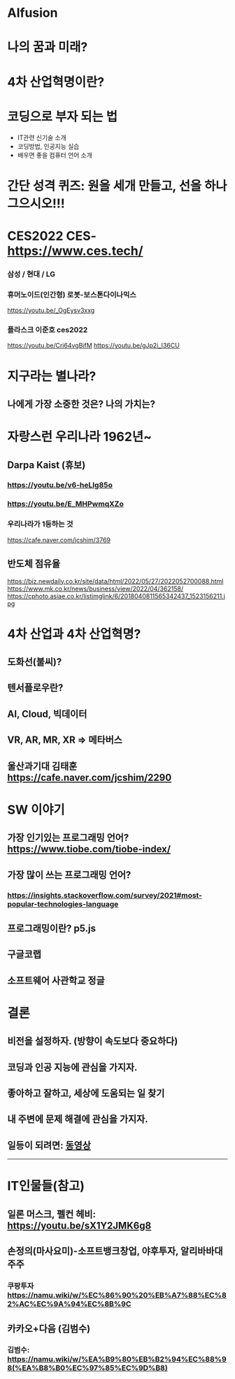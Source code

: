# AIfusion

# 나의 꿈과 미래?
# 4차 산업혁명이란?
# 코딩으로 부자 되는 법
* IT관련 신기술 소개
* 코딩방법, 인공지능 실습
* 배우면 좋을 컴퓨터 언어 소개
# 간단 성격 퀴즈: 원을 세개 만들고, 선을 하나 그으시오!!!

# CES2022 CES-https://www.ces.tech/
### 삼성 / 현대 / LG 
### 휴머노이드(인간형) 로봇-보스톤다이나믹스
https://youtu.be/_OgEysv3xxg
### 플라스크 이준호 ces2022
https://youtu.be/Cri64vgBifM
https://youtu.be/gJp2i_I36CU
# 지구라는 별나라?
## 나에게 가장 소중한 것은? 나의 가치는?

# 자랑스런 우리나라 1962년~
## Darpa Kaist (휴보) 
### https://youtu.be/v6-heLIg85o
### https://youtu.be/E_MHPwmqXZo
### 우리나라가 1등하는 것
https://cafe.naver.com/jcshim/3769

## 반도체 점유율
https://biz.newdaily.co.kr/site/data/html/2022/05/27/2022052700088.html
https://www.mk.co.kr/news/business/view/2022/04/362158/
https://cphoto.asiae.co.kr/listimglink/6/2018040811565342437_1523156211.jpg

# 4차 산업과 4차 산업혁명?
## 도화선(불씨)?
## 텐서플로우란?
## AI, Cloud, 빅데이터
## VR, AR, MR, XR => 메타버스
## 울산과기대 김태훈 https://cafe.naver.com/jcshim/2290

# SW 이야기  
## 가장 인기있는 프로그래밍 언어? https://www.tiobe.com/tiobe-index/
## 가장 많이 쓰는 프로그래밍 언어?
### https://insights.stackoverflow.com/survey/2021#most-popular-technologies-language
## 프로그래밍이란? p5.js

## 구글코랩
## 소프트웨어 사관학교 정글

# 결론
## 비전을 설정하자. (방향이 속도보다 중요하다)
## 코딩과 인공 지능에 관심을 가지자.
## 좋아하고 잘하고, 세상에 도움되는 일 찾기
## 내 주변에 문제 해결에 관심을 가지자.
## 일등이 되려면: [동영상][googlelink]
[googlelink]: https://youtu.be/CFAl5xAiIlQ "Go 동영상"
***
# IT인물들(참고)
## 일론 머스크, 펠컨 헤비: https://youtu.be/sX1Y2JMK6g8
## 손정의(마사요미)-소프트뱅크창업, 야후투자, 알리바바대주주 
### 쿠팡투자 https://namu.wiki/w/%EC%86%90%20%EB%A7%88%EC%82%AC%EC%9A%94%EC%8B%9C
## 카카오+다음 (김범수)
### 김범수: https://namu.wiki/w/%EA%B9%80%EB%B2%94%EC%88%98(%EA%B8%B0%EC%97%85%EC%9D%B8)
